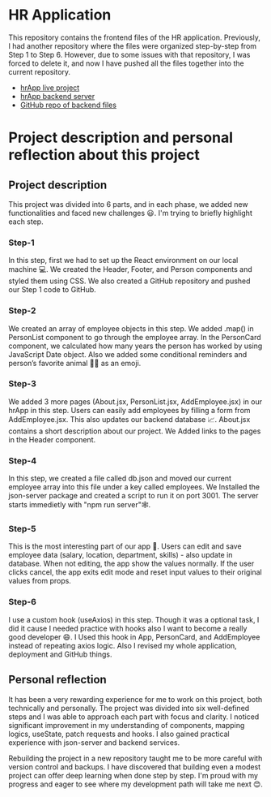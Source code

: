# HR Application

This repository contains the frontend files of the HR application. Previously, I had another repository where the files were organized step-by-step from Step 1 to Step 6. However, due to some issues with that repository, I was forced to delete it, and now I have pushed all the files together into the current repository.

- [hrApp live project](https://hr-app-frontend-react.vercel.app/)
- [hrApp backend server](http://localhost:3001/employees)
- [GitHub repo of backend files](https://github.com/Bayezidtanmay/hrApp-backend-react)

# Project description and personal reflection about this project

## Project description

This project was divided into 6 parts, and in each phase, we added new functionalities and faced new challenges 😃. I'm trying to briefly highlight each step.

### Step-1

In this step, first we had to set up the React environment on our local machine 💻. We created the Header, Footer, and Person components and styled them using CSS. We also created a GitHub repository and pushed our Step 1 code to GitHub.

### Step-2

We created an array of employee objects in this step. We added .map() in PersonList component to go through the employee array. In the PersonCard component, we calculated how many years the person has worked by using JavaScript Date object. Also we added some conditional reminders and person’s favorite animal 🐻‍❄️ as an emoji.

### Step-3

We added 3 more pages (About.jsx, PersonList.jsx, AddEmployee.jsx) in our hrApp in this step. Users can easily add employees by filling a form from AddEmployee.jsx. This also updates our backend database 📈. About.jsx contains a short description about our project. We Added links to the pages in the Header component.

### Step-4

In this step, we created a file called db.json and moved our current employee array into this file under a key called employees. We Installed the json-server package and created a script to run it on port 3001. The server starts immedietly with "npm run server"🕸️.

### Step-5

This is the most interesting part of our app 🤩. Users can edit and save employee data (salary, location, department, skills) - also update in database. When not editing, the app show the values normally. If the user clicks cancel, the app exits edit mode and reset input values to their original values from props.

### Step-6

I use a custom hook (useAxios) in this step. Though it was a optional task, I did it cause I needed practice with hooks also I want to become a really good developer 😄. I Used this hook in App, PersonCard, and AddEmployee instead of repeating axios logic. Also I revised my whole application, deployment and GitHub things.


## Personal reflection

It has been a very rewarding experience for me to work on this project, both technically and personally. The project was divided into six well-defined steps and I was able to approach each part with focus and clarity. I noticed significant improvement in my understanding of components, mapping logics, useState, patch requests and hooks. I also gained practical experience with json-server and backend services.

Rebuilding the project in a new repository taught me to be more careful with version control and backups. I have discovered that building even a modest project can offer deep learning when done step by step. I'm proud with my progress and eager to see where my development path will take me next 😊.
